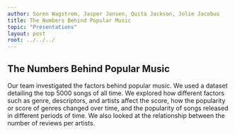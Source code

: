 ```yaml
---
author: Soren Wagstrom, Jasper Jansen, Quita Jackson, Jolie Jacobus
title: The Numbers Behind Popular Music
topic: "Presentations"
layout: post
root: ../../../
---
```


## The Numbers Behind Popular Music

Our team investigated the factors behind popular music. We used a dataset detailing the top 5000 songs of all time. We explored how different factors such as genre, descriptors, and artists affect the score, how the popularity or score of genres changed over time, and the popularity of songs released in different periods of time. We also looked at the relationship between the number of reviews per artists. 
